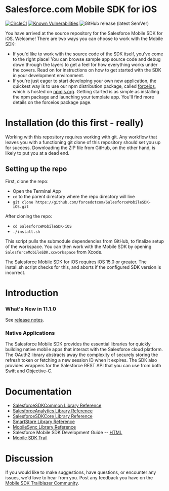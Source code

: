 # Salesforce.com Mobile SDK for iOS
[![CircleCI](https://circleci.com/gh/forcedotcom/SalesforceMobileSDK-iOS/tree/dev.svg?style=svg)](https://circleci.com/gh/forcedotcom/SalesforceMobileSDK-iOS/tree/dev)
[![Known Vulnerabilities](https://snyk.io/test/github/forcedotcom/SalesforceMobileSDK-iOS/badge.svg)](https://snyk.io/test/github/forcedotcom/SalesforceMobileSDK-iOS)
![GitHub release (latest SemVer)](https://img.shields.io/github/v/release/forcedotcom/SalesforceMobileSDK-iOS?sort=semver1)


You have arrived at the source repository for the Salesforce Mobile SDK for iOS.  Welcome!  There are two ways you can choose to work with the Mobile SDK:

- If you'd like to work with the source code of the SDK itself, you've come to the right place!  You can browse sample app source code and debug down through the layers to get a feel for how everything works under the covers.  Read on for instructions on how to get started with the SDK in your development environment.
- If you're just eager to start developing your own new application, the quickest way is to use our npm distribution package, called [forceios](https://npmjs.org/package/forceios), which is hosted on [npmjs.org](https://npmjs.org/).  Getting started is as simple as installing the npm package and launching your template app.  You'll find more details on the forceios package page.

Installation (do this first - really)
==
Working with this repository requires working with git.  Any workflow that leaves you with a functioning git clone of this repository should set you up for success.  Downloading the ZIP file from GitHub, on the other hand, is likely to put you at a dead end.

## Setting up the repo
First, clone the repo:

- Open the Terminal App
- `cd` to the parent directory where the repo directory will live
- `git clone https://github.com/forcedotcom/SalesforceMobileSDK-iOS.git`

After cloning the repo:

- `cd SalesforceMobileSDK-iOS`
- `./install.sh`

This script pulls the submodule dependencies from GitHub, to finalize setup of the workspace.  You can then work with the Mobile SDK by opening `SalesforceMobileSDK.xcworkspace` from Xcode.

The Salesforce Mobile SDK for iOS requires iOS 15.0 or greater.  The install.sh script checks for this, and aborts if the configured SDK version is incorrect.

Introduction
==

### What's New in 11.1.0
See [release notes](https://github.com/forcedotcom/SalesforceMobileSDK-iOS/releases).

### Native Applications
The Salesforce Mobile SDK provides the essential libraries for quickly building native mobile apps that interact with the Salesforce cloud platform. The OAuth2 library abstracts away the complexity of securely storing the refresh token or fetching a new session ID when it expires. The SDK also provides wrappers for the Salesforce REST API that you can use from both Swift and Objective-C.

Documentation
==

* [SalesforceSDKCommon Library Reference](http://forcedotcom.github.io/SalesforceMobileSDK-iOS/Documentation/SalesforceSDKCommon/html/index.html)
* [SalesforceAnalytics Library Reference](http://forcedotcom.github.io/SalesforceMobileSDK-iOS/Documentation/SalesforceAnalytics/html/index.html)
* [SalesforceSDKCore Library Reference](http://forcedotcom.github.io/SalesforceMobileSDK-iOS/Documentation/SalesforceSDKCore/html/index.html)
* [SmartStore Library Reference](http://forcedotcom.github.io/SalesforceMobileSDK-iOS/Documentation/SmartStore/html/index.html)
* [MobileSync Library Reference](http://forcedotcom.github.io/SalesforceMobileSDK-iOS/Documentation/MobileSync/html/index.html)
* Salesforce Mobile SDK Development Guide -- [HTML](https://developer.salesforce.com/docs/atlas.en-us.mobile_sdk.meta/mobile_sdk/preface_intro.htm)
* [Mobile SDK Trail](https://trailhead.salesforce.com/en/content/learn/trails/start-ios-appdev)

Discussion
==

If you would like to make suggestions, have questions, or encounter any issues, we'd love to hear from you. Post any feedback you have on the [Mobile SDK Trailblazer Community](https://trailhead.salesforce.com/en/trailblazer-community/groups/0F94S000000kH0HSAU?tab=discussion&sort=LAST_MODIFIED_DATE_DESC).
